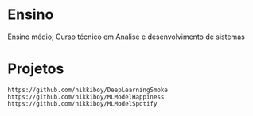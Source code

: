 
# Ensino
Ensino médio;
Curso técnico em Analise e desenvolvimento de sistemas

# Projetos

```
https://github.com/hikkiboy/DeepLearningSmoke
https://github.com/hikkiboy/MLModelHappiness
https://github.com/hikkiboy/MLModelSpotify
```

